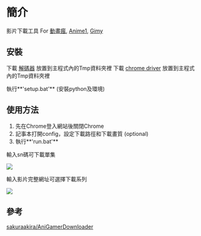 # 簡介

影片下載工具 For [動畫瘋](https://ani.gamer.com.tw/), [Anime1](https://anime1.me/), [Gimy](https://gimy.ai/)





## 安裝

下載 [解碼器](https://drive.google.com/file/d/1UmGVzMtpJCvQBaoJNBD4uEBboTu1jGTw/view?usp=drive_link) 放置到主程式內的Tmp資料夾裡 
下載 [chrome driver](https://googlechromelabs.github.io/chrome-for-testing/#stable) 放置到主程式內的Tmp資料夾裡 

執行**'setup.bat'** (安裝python及環境)

  

## 使用方法

1. 先在Chrome登入網站後關閉Chrome
2. 記事本打開config，設定下載路徑和下載畫質 (optional)
3. 執行**'run.bat'**



輸入sn碼可下載單集

![](./Tmp/1.gif)

輸入影片完整網址可選擇下載系列

![](./Tmp/2.gif)



## 參考

 [sakuraakira/AniGamerDownloader](https://github.com/sakuraakira/AniGamerDownloader/)
